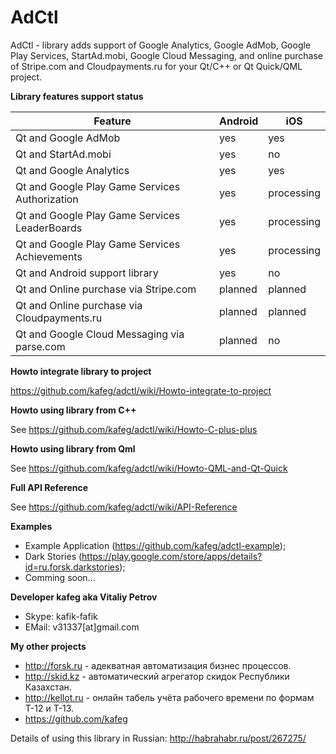 # AdCtl
AdCtl - library adds support of Google Analytics, Google AdMob, Google Play Services, StartAd.mobi, Google Cloud Messaging, and online purchase of Stripe.com and Cloudpayments.ru for your Qt/C++ or Qt Quick/QML project.

**Library features support status**

Feature | Android  | iOS
--------|----------|-----
Qt and Google AdMob | yes | yes
Qt and StartAd.mobi | yes | no
Qt and Google Analytics | yes | yes
Qt and Google Play Game Services Authorization | yes | processing
Qt and Google Play Game Services LeaderBoards | yes | processing
Qt and Google Play Game Services Achievements | yes | processing
Qt and Android support library | yes | no
Qt and Online purchase via Stripe.com | planned | planned
Qt and Online purchase via Cloudpayments.ru | planned | planned
Qt and Google Cloud Messaging via parse.com | planned | no

**Howto integrate library to project**

https://github.com/kafeg/adctl/wiki/Howto-integrate-to-project

**Howto using library from C++**

See https://github.com/kafeg/adctl/wiki/Howto-C-plus-plus

**Howto using library from Qml**

See https://github.com/kafeg/adctl/wiki/Howto-QML-and-Qt-Quick

**Full API Reference**

See https://github.com/kafeg/adctl/wiki/API-Reference

**Examples**
- Example Application (https://github.com/kafeg/adctl-example);
- Dark Stories (https://play.google.com/store/apps/details?id=ru.forsk.darkstories);
- Comming soon...

**Developer kafeg aka Vitaliy Petrov**
- Skype: kafik-fafik
- EMail: v31337[at]gmail.com

**My other projects**
- http://forsk.ru - адекватная автоматизация бизнес процессов.
- http://skid.kz - автоматический агрегатор скидок Республики Казахстан.
- http://kellot.ru - онлайн табель учёта рабочего времени по формам Т-12 и Т-13.
- https://github.com/kafeg

Details of using this library in Russian: http://habrahabr.ru/post/267275/
